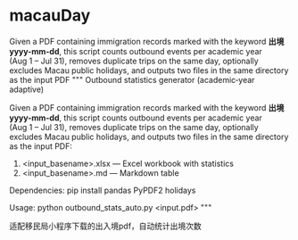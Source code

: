 # macauDay
Given a PDF containing immigration records marked with the keyword **出境 yyyy-mm-dd**, this script counts outbound events per academic year (Aug 1 – Jul 31), removes duplicate trips on the same day, optionally excludes Macau public holidays, and outputs two files in the same directory as the input PDF
"""
Outbound statistics generator (academic‑year adaptive)

Given a PDF containing immigration records marked with the keyword **出境 yyyy-mm-dd**,
this script counts outbound events per academic year (Aug 1 – Jul 31), removes
duplicate trips on the same day, optionally excludes Macau public holidays,
and outputs two files in the same directory as the input PDF:

1. <input_basename>.xlsx — Excel workbook with statistics
2. <input_basename>.md   — Markdown table

Dependencies:
    pip install pandas PyPDF2 holidays

Usage:
    python outbound_stats_auto.py <input.pdf>
"""

适配移民局小程序下载的出入境pdf，自动统计出境次数
